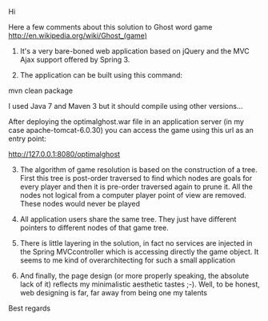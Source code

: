 Hi 

Here a few comments about this solution to Ghost word game http://en.wikipedia.org/wiki/Ghost_(game)

1) It's a very bare-boned web application based on jQuery and the MVC Ajax support offered by Spring 3. 

2) The application can be built using this command:

mvn clean package

I used Java 7 and Maven 3 but it should compile using other versions...

After deploying the optimalghost.war file in an application server (in my case apache-tomcat-6.0.30) you can access the game using this url as an entry point: 

http://127.0.0.1:8080/optimalghost 

3) The algorithm of game resolution is based on the construction of a tree. First this tree is post-order traversed to find which nodes are goals for every player and then it is pre-order traversed again to prune it. All the nodes not logical from a computer player point of view are removed. These nodes would never be played

4) All application users share the same tree. They just have different pointers to different nodes of that game tree. 

5) There is little layering in the solution, in fact no services are injected in the Spring MVCcontroller which is accessing directly the game object. It seems to me kind of overarchitecting for such a small application 

6) And finally, the page design (or more properly speaking, the absolute lack of it) reflects my minimalistic aesthetic tastes ;-). Well, to be honest, web designing is far, far away from being one my talents

Best regards 
